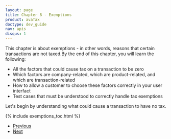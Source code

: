 ```yaml
---
layout: page
title: Chapter 8 - Exemptions
product: avaTax
doctype: dev_guide
nav: apis
disqus: 1
---
```


This chapter is about exemptions - in other words, reasons that certain transactions are not taxed.By the end of this chapter, you will learn the following: 
<ul class="dev-guide-list">
    <li>All the factors that could cause tax on a transaction to be zero</li>
    <li>Which factors are company-related, which are product-related, and which are transaction-related</li>
    <li>How to allow a customer to choose these factors correctly in your user interfact</li>
    <li>Test cases that must be understood to correctly handle tax exemptions</li>
</ul>

Let's begin by understanding what could cause a transaction to have no tax.

{% include exemptions_toc.html %}

<ul class="pager">
  <li class="previous"><a href="/avatax/dev-guide/shipping-and-handling/">Previous</a></li>
  <li class="next"><a href="/avatax/dev-guide/exemptions1/what-cause-tax-to-be-zero/">Next</a></li>
</ul>